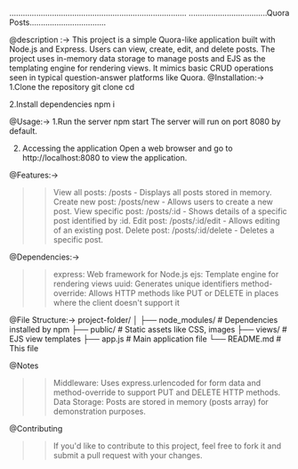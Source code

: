 ...............................................................................
...................................Quora Posts..................................


@description :->
    This project is a simple Quora-like application built with Node.js and Express. Users can view, create, edit, and delete posts. 
    The project uses in-memory data storage to manage posts and EJS as the templating engine for rendering views. It mimics basic CRUD operations seen in typical question-answer platforms like Quora.
@Installation:->
1.Clone the repository
    git clone <repository-url>
    cd <project-folder>

2.Install dependencies
    npm i 

@Usage:->
1.Run the server
    npm start
The server will run on port 8080 by default.

2. Accessing the application Open a web browser and go to http://localhost:8080
   to view the application.

@Features:->
>>  View all posts: /posts - Displays all posts stored in memory.
>>  Create new post: /posts/new - Allows users to create a new post.
>>  View specific post: /posts/:id - Shows details of a specific post identified by :id.
>>  Edit post: /posts/:id/edit - Allows editing of an existing post.
>>  Delete post: /posts/:id/delete - Deletes a specific post.

@Dependencies:->
>>  express: Web framework for Node.js
>>  ejs: Template engine for rendering views
>>  uuid: Generates unique identifiers
>>  method-override: Allows HTTP methods like PUT or DELETE in places where the client doesn't support it

@File Structure:->
project-folder/
│
├── node_modules/          # Dependencies installed by npm
├── public/                # Static assets like CSS, images
├── views/                 # EJS view templates
├── app.js                 # Main application file
└── README.md              # This file

@Notes
>>  Middleware: Uses express.urlencoded for form data and method-override to support PUT and DELETE HTTP methods.
>>  Data Storage: Posts are stored in memory (posts array) for demonstration purposes.

@Contributing
>>  If you'd like to contribute to this project, feel free to fork it and submit a pull request with your changes.

